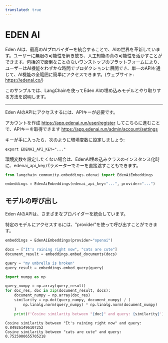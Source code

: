 ```yaml
---
translated: true
---
```


# EDEN AI

Eden AIは、最高のAIプロバイダーを統合することで、AIの世界を革新しています。ユーザーに無限の可能性を解き放ち、人工知能の真の可能性を活かすことができます。包括的で面倒なことのないワンストップのプラットフォームにより、ユーザーはAI機能をわずかな時間でプロダクションに展開でき、単一のAPIを通じて、AI機能の全範囲に簡単にアクセスできます。(ウェブサイト: https://edenai.co/)

このサンプルでは、LangChainを使ってEden AIの埋め込みモデルとやり取りする方法を説明します。

-----------------------------------------------------------------------------------

Eden AIのAPIにアクセスするには、APIキーが必要です。

アカウントを作成 https://app.edenai.run/user/register してこちらに進むことで、APIキーを取得できます https://app.edenai.run/admin/account/settings

キーが手に入ったら、次のように環境変数に設定しましょう:

```shell
export EDENAI_API_KEY="..."
```

環境変数を設定したくない場合は、EdenAI埋め込みクラスのインスタンス化時に、edenai_api_keyパラメーターでキーを直接渡すこともできます。

```python
from langchain_community.embeddings.edenai import EdenAiEmbeddings
```

```python
embeddings = EdenAiEmbeddings(edenai_api_key="...", provider="...")
```

## モデルの呼び出し

Eden AIのAPIは、さまざまなプロバイダーを統合しています。

特定のモデルにアクセスするには、"provider"を使って呼び出すことができます。

```python
embeddings = EdenAiEmbeddings(provider="openai")
```

```python
docs = ["It's raining right now", "cats are cute"]
document_result = embeddings.embed_documents(docs)
```

```python
query = "my umbrella is broken"
query_result = embeddings.embed_query(query)
```

```python
import numpy as np

query_numpy = np.array(query_result)
for doc_res, doc in zip(document_result, docs):
    document_numpy = np.array(doc_res)
    similarity = np.dot(query_numpy, document_numpy) / (
        np.linalg.norm(query_numpy) * np.linalg.norm(document_numpy)
    )
    print(f'Cosine similarity between "{doc}" and query: {similarity}')
```

```output
Cosine similarity between "It's raining right now" and query: 0.849261496107252
Cosine similarity between "cats are cute" and query: 0.7525900655705218
```
